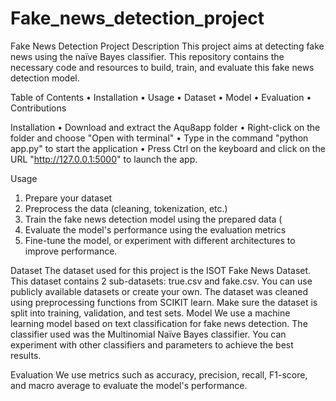 # Fake_news_detection_project
Fake News Detection Project
Description
This project aims at detecting fake news using the naïve Bayes classifier. This repository contains the necessary code and resources to build, train, and evaluate this fake news detection model.

Table of Contents
•	Installation
•	Usage
•	Dataset
•	Model
•	Evaluation
•	Contributions

Installation
•	Download and extract the Aqu8app folder 
•	Right-click on the folder and choose "Open with terminal"
•	Type in the command "python app.py" to start the application
•	Press Ctrl on the keyboard and click on the URL "http://127.0.0.1:5000" to launch the app.

Usage
1.	Prepare your dataset 
2.	Preprocess the data (cleaning, tokenization, etc.) 
3.	Train the fake news detection model using the prepared data (
4.	Evaluate the model's performance using the evaluation metrics
5.	Fine-tune the model, or experiment with different architectures to improve performance.
   
Dataset
The dataset used for this project is the ISOT Fake News Dataset. This dataset contains 2 sub-datasets: true.csv and fake.csv. You can use publicly available datasets or create your own. The dataset was cleaned using preprocessing functions from SCIKIT learn. Make sure the dataset is split into training, validation, and test sets. 
Model
We use a machine learning model based on text classification for fake news detection. The classifier used was the Multinomial Naïve Bayes classifier. You can experiment with other classifiers and parameters to achieve the best results.

Evaluation
We use metrics such as accuracy, precision, recall, F1-score, and macro average to evaluate the model's performance. 




